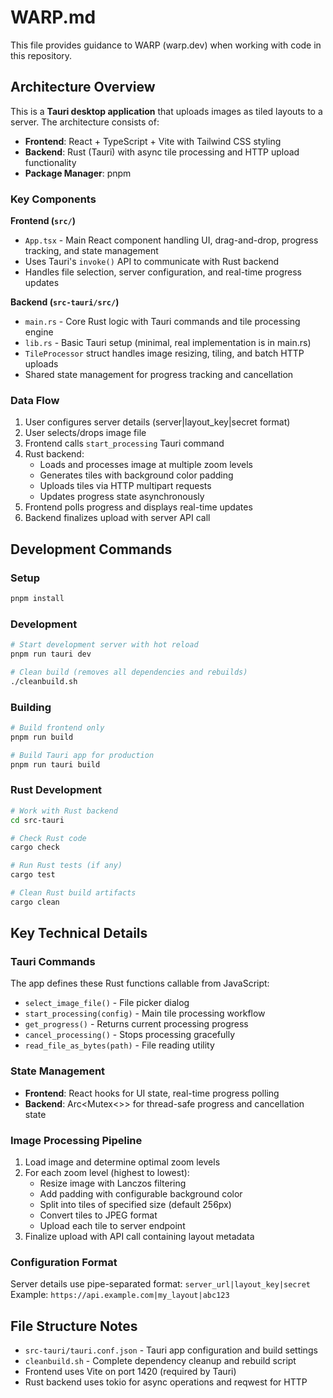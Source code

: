 # WARP.md

This file provides guidance to WARP (warp.dev) when working with code in this repository.

## Architecture Overview

This is a **Tauri desktop application** that uploads images as tiled layouts to a server. The architecture consists of:

- **Frontend**: React + TypeScript + Vite with Tailwind CSS styling
- **Backend**: Rust (Tauri) with async tile processing and HTTP upload functionality
- **Package Manager**: pnpm

### Key Components

**Frontend (`src/`)**
- `App.tsx` - Main React component handling UI, drag-and-drop, progress tracking, and state management
- Uses Tauri's `invoke()` API to communicate with Rust backend
- Handles file selection, server configuration, and real-time progress updates

**Backend (`src-tauri/src/`)**  
- `main.rs` - Core Rust logic with Tauri commands and tile processing engine
- `lib.rs` - Basic Tauri setup (minimal, real implementation is in main.rs)
- `TileProcessor` struct handles image resizing, tiling, and batch HTTP uploads
- Shared state management for progress tracking and cancellation

### Data Flow

1. User configures server details (server|layout_key|secret format)
2. User selects/drops image file
3. Frontend calls `start_processing` Tauri command
4. Rust backend:
   - Loads and processes image at multiple zoom levels
   - Generates tiles with background color padding
   - Uploads tiles via HTTP multipart requests
   - Updates progress state asynchronously
5. Frontend polls progress and displays real-time updates
6. Backend finalizes upload with server API call

## Development Commands

### Setup
```bash
pnpm install
```

### Development
```bash
# Start development server with hot reload
pnpm run tauri dev

# Clean build (removes all dependencies and rebuilds)
./cleanbuild.sh
```

### Building
```bash
# Build frontend only
pnpm run build

# Build Tauri app for production
pnpm run tauri build
```

### Rust Development
```bash
# Work with Rust backend
cd src-tauri

# Check Rust code
cargo check

# Run Rust tests (if any)
cargo test

# Clean Rust build artifacts
cargo clean
```

## Key Technical Details

### Tauri Commands
The app defines these Rust functions callable from JavaScript:
- `select_image_file()` - File picker dialog
- `start_processing(config)` - Main tile processing workflow
- `get_progress()` - Returns current processing progress
- `cancel_processing()` - Stops processing gracefully  
- `read_file_as_bytes(path)` - File reading utility

### State Management
- **Frontend**: React hooks for UI state, real-time progress polling
- **Backend**: Arc<Mutex<>> for thread-safe progress and cancellation state

### Image Processing Pipeline
1. Load image and determine optimal zoom levels
2. For each zoom level (highest to lowest):
   - Resize image with Lanczos filtering
   - Add padding with configurable background color
   - Split into tiles of specified size (default 256px)
   - Convert tiles to JPEG format
   - Upload each tile to server endpoint
3. Finalize upload with API call containing layout metadata

### Configuration Format
Server details use pipe-separated format: `server_url|layout_key|secret`
Example: `https://api.example.com|my_layout|abc123`

## File Structure Notes

- `src-tauri/tauri.conf.json` - Tauri app configuration and build settings
- `cleanbuild.sh` - Complete dependency cleanup and rebuild script
- Frontend uses Vite on port 1420 (required by Tauri)
- Rust backend uses tokio for async operations and reqwest for HTTP